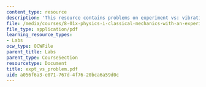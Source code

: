 ```yaml
---
content_type: resource
description: 'This resource contains problems on experiment vs: vibrating systems.'
file: /media/courses/8-01x-physics-i-classical-mechanics-with-an-experimental-focus-fall-2002/a056f6a3e071767d4f7620bca6a59d0c_expt_vs_problem.pdf
file_type: application/pdf
learning_resource_types:
- Labs
ocw_type: OCWFile
parent_title: Labs
parent_type: CourseSection
resourcetype: Document
title: expt_vs_problem.pdf
uid: a056f6a3-e071-767d-4f76-20bca6a59d0c
---
```

